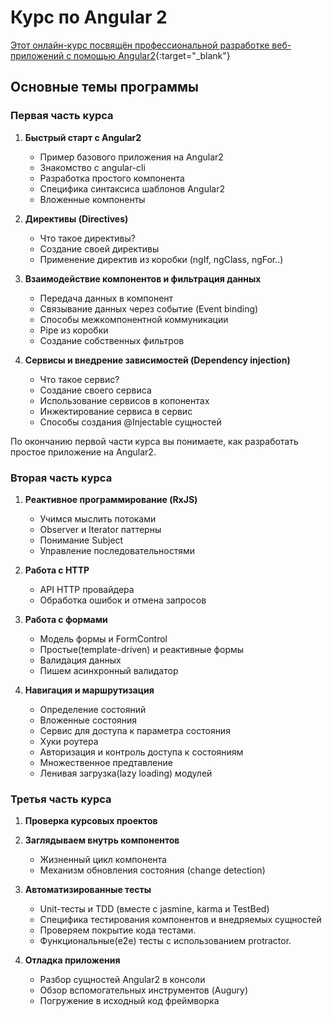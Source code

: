 # Курс по Angular 2
[Этот онлайн-курс посвящён профессиональной разработке веб-приложений с помощью Angular2](https://learn.javascript.ru/courses/angular2){:target="_blank"}

## Основные темы программы


### Первая часть курса

1. **Быстрый старт с Angular2**
    - Пример базового приложения на Angular2
    - Знакомство с angular-cli
    - Разработка простого компонента
    - Специфика синтаксиса шаблонов Angular2
    - Вложенные компоненты

2. **Директивы (Directives)**
    - Что такое директивы?
    - Создание своей директивы
    - Применение директив из коробки (ngIf, ngClass, ngFor..)

3. **Взаимодействие компонентов и фильтрация данных**
    - Передача данных в компонент
    - Связывание данных через событие (Event binding)
    - Способы межкомпонентной коммуникации
    - Pipe из коробки
    - Создание собственных фильтров

4. **Сервисы и внедрение зависимостей (Dependency injection)**
    - Что такое сервис?
    - Создание своего сервиса
    - Использование сервисов в копонентах
    - Инжектирование сервиса в сервис
    - Способы создания @Injectable сущностей
    
    
По окончанию первой части курса вы понимаете, как разработать простое приложение на Angular2.    


### Вторая часть курса

1. **Реактивное программирование (RxJS)**
    - Учимся мыслить потоками
    - Observer и Iterator паттерны
    - Понимание Subject
    - Управление последовательностями

2. **Работа с HTTP**
    - API HTTP провайдера
    - Обработка ошибок и отмена запросов

3. **Работа с формами**
    - Модель формы и FormControl
    - Простые(template-driven) и реактивные формы
    - Валидация данных
    - Пишем асинхронный валидатор

4. **Навигация и маршрутизация**
    - Определение состояний
    - Вложенные состояния
    - Сервис для доступа к параметра состояния
    - Хуки роутера
    - Авторизация и контроль доступа к состояниям
    - Множественное предтавление
    - Ленивая загрузка(lazy loading) модулей


### Третья часть курса

1. **Проверка курсовых проектов**

2. **Заглядываем внутрь компонентов**
    - Жизненный цикл компонента
    - Механизм обновления состояния (change detection)

3. **Автоматизированные тесты**
    - Unit-тесты и TDD (вместе с jasmine, karma и TestBed)
    - Специфика тестирования компонентов и внедряемых сущностей
    - Проверяем покрытие кода тестами.
    - Функциональные(e2e) тесты с использованием protractor.

4. **Отладка приложения**
    - Разбор сущностей Angular2 в консоли
    - Обзор вспомогательных инструментов (Augury)
    - Погружение в исходный код фреймворка

